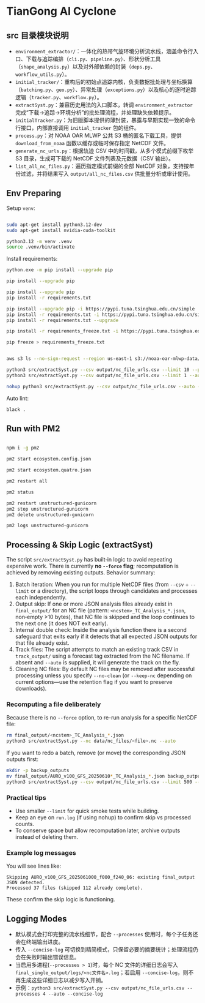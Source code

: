 
# TianGong AI Cyclone

## src 目录模块说明

- `environment_extractor/`：一体化的热带气旋环境分析流水线，涵盖命令行入口、下载与追踪编排（`cli.py`、`pipeline.py`）、形状分析工具（`shape_analysis.py`）以及对外部依赖的封装（`deps.py`、`workflow_utils.py`）。
- `initial_tracker/`：重构后的初始点追踪内核，负责数据批处理与坐标换算（`batching.py`、`geo.py`）、异常处理（`exceptions.py`）以及核心的逐时追踪逻辑（`tracker.py`、`workflow.py`）。
- `extractSyst.py`：兼容历史用法的入口脚本，转调 `environment_extractor` 完成“下载→追踪→环境分析”的批处理流程，并处理缺失依赖提示。
- `initialTracker.py`：为旧版脚本提供的薄封装，暴露与早期实现一致的命令行接口，内部直接调用 `initial_tracker` 包的组件。
- `process.py`：对 NOAA OAR MLWP 公共 S3 桶的匿名下载工具，提供 `download_from_noaa` 函数以缓存或临时保存指定 NetCDF 文件。
- `generate_nc_urls.py`：根据轨迹 CSV 中的时间戳，从多个模式前缀下枚举 S3 目录，生成可下载的 NetCDF 文件列表及元数据（CSV 输出）。
- `list_all_nc_files.py`：遍历指定模式前缀的全部 NetCDF 对象，支持按年份过滤，并将结果写入 `output/all_nc_files.csv` 供批量分析或审计使用。

## Env Preparing

Setup `venv`:

```bash

sudo apt-get install python3.12-dev
sudo apt-get install nvidia-cuda-toolkit

python3.12 -m venv .venv
source .venv/bin/activate
```

Install requirements:

```bash
python.exe -m pip install --upgrade pip

pip install --upgrade pip

pip install --upgrade pip
pip install -r requirements.txt

pip install --upgrade pip -i https://pypi.tuna.tsinghua.edu.cn/simple
pip install -r requirements.txt -i https://pypi.tuna.tsinghua.edu.cn/simple
pip install -r requirements.txt --upgrade

pip install -r requirements_freeze.txt -i https://pypi.tuna.tsinghua.edu.cn/simple

pip freeze > requirements_freeze.txt


aws s3 ls --no-sign-request --region us-east-1 s3://noaa-oar-mlwp-data/

python3 src/extractSyst.py --csv output/nc_file_urls.csv --limit 10 --processes 15 --concise-log --auto
python3 src/extractSyst.py --csv output/nc_file_urls.csv --limit 1 --auto --no-clean

nohup python3 src/extractSyst.py --csv output/nc_file_urls.csv --auto --concise-log --processes 15 > run.log 2>&1 &

```

Auto lint:
```bash
black .
```

## Run with PM2

```bash

npm i -g pm2

pm2 start ecosystem.config.json

pm2 start ecosystem.quatro.json

pm2 restart all

pm2 status

pm2 restart unstructured-gunicorn
pm2 stop unstructured-gunicorn
pm2 delete unstructured-gunicorn

pm2 logs unstructured-gunicorn
```

## Processing & Skip Logic (extractSyst)

The script `src/extractSyst.py` has built‑in logic to avoid repeating expensive work. There is currently **no `--force` flag**; recomputation is achieved by removing existing outputs. Behavior summary:

1. Batch iteration: When you run for multiple NetCDF files (from `--csv` + `--limit` or a directory), the script loops through candidates and processes each independently.
2. Output skip: If one or more JSON analysis files already exist in `final_output/` for an NC file (pattern: `<ncstem>_TC_Analysis_*.json`, non‑empty >10 bytes), that NC file is skipped and the loop continues to the next one (it does NOT exit early).
3. Internal double check: Inside the analysis function there is a second safeguard that exits early if it detects that all expected JSON outputs for that file already exist.
4. Track files: The script attempts to match an existing track CSV in `track_output/` using a forecast tag extracted from the NC filename. If absent and `--auto` is supplied, it will generate the track on the fly.
5. Cleaning NC files: By default NC files may be removed after successful processing unless you specify `--no-clean` (or `--keep-nc` depending on current options—use the retention flag if you want to preserve downloads).

### Recomputing a file deliberately
Because there is no `--force` option, to re-run analysis for a specific NetCDF file:

```bash
rm final_output/<ncstem>_TC_Analysis_*.json
python3 src/extractSyst.py --nc data/nc_files/<file>.nc --auto
```

If you want to redo a batch, remove (or move) the corresponding JSON outputs first:

```bash
mkdir -p backup_outputs
mv final_output/AURO_v100_GFS_20250610*_TC_Analysis_*.json backup_outputs/
python3 src/extractSyst.py --csv output/nc_file_urls.csv --limit 500 --auto
```

### Practical tips
- Use smaller `--limit` for quick smoke tests while building.
- Keep an eye on `run.log` (if using nohup) to confirm skip vs processed counts.
- To conserve space but allow recomputation later, archive outputs instead of deleting them.

### Example log messages
You will see lines like:
```
Skipping AURO_v100_GFS_2025061000_f000_f240_06: existing final_output JSON detected.
Processed 37 files (skipped 112 already complete).
```
These confirm the skip logic is functioning.

## Logging Modes

- 默认模式会打印完整的流水线细节，配合 `--processes` 使用时，每个子任务还会在终端输出进度。
- 传入 `--concise-log` 可切换到精简模式，只保留必要的摘要统计；处理流程仍会在失败时输出错误信息。
- 当启用多进程(`--processes > 1`)时，每个 NC 文件的详细日志会写入 `final_single_output/logs/<nc文件名>.log`；若启用 `--concise-log`，则不再生成这些详细日志以减少写入开销。
- 示例：`python3 src/extractSyst.py --csv output/nc_file_urls.csv --processes 4 --auto --concise-log`
